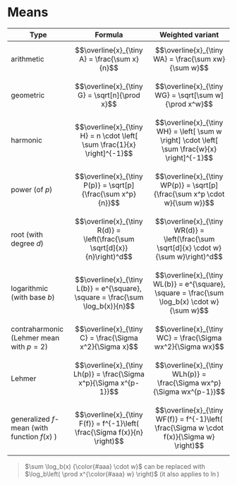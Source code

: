 # Means

| Type | Formula | Weighted variant |
|--|--|--|
| arithmetic | $$\overline{x}_{\tiny A} = \frac{\sum x}{n}$$ | $$\overline{x}_{\tiny WA} = \frac{\sum xw}{\sum w}$$ |
| geometric | $$\overline{x}_{\tiny G} = \sqrt[n]{\prod x}$$ | $$\overline{x}_{\tiny WG} = \sqrt[\sum w]{\prod x^w}$$ |
| harmonic | $$\overline{x}_{\tiny H} = n \cdot \left[ \sum \frac{1}{x} \right]^{-1}$$ | $$\overline{x}_{\tiny WH} = \left[ \sum w \right] \cdot \left[ \sum \frac{w}{x} \right]^{-1}$$ |
| power (of $p$) | $$\overline{x}_{\tiny P(p)} = \sqrt[p]{\frac{\sum x^p}{n}}$$ | $$\overline{x}_{\tiny WP(p)} = \sqrt[p]{\frac{\sum x^p \cdot w}{\sum w}}$$ |
| root (with degree $d$) | $$\overline{x}_{\tiny R(d)} = \left(\frac{\sum \sqrt[d]{x}}{n}\right)^d$$ | $$\overline{x}_{\tiny WR(d)} = \left(\frac{\sum \sqrt[d]{x} \cdot w}{\sum w}\right)^d$$ |
| logarithmic (with base $b$) | $$\overline{x}_{\tiny L(b)} = e^{\square}, \square = \frac{\sum \log_b(x)}{n}$$ | $$\overline{x}_{\tiny WL(b)} = e^{\square}, \square = \frac{\sum \log_b(x) \cdot w}{\sum w}$$ |
| contraharmonic (Lehmer mean with $p=2$) | $$\overline{x}_{\tiny C} = \frac{\Sigma x^2}{\Sigma x}$$ | $$\overline{x}_{\tiny WC} = \frac{\Sigma wx^2}{\Sigma wx}$$ |
| Lehmer | $$\overline{x}_{\tiny Lh(p)} = \frac{\Sigma x^p}{\Sigma x^{p-1}}$$ | $$\overline{x}_{\tiny WLh(p)} = \frac{\Sigma wx^p}{\Sigma wx^{p-1}}$$ |
| generalized _f_-mean (with function $f(x)$ ) | $$\overline{x}_{\tiny F(f)} = f^{-1}\left( \frac{\Sigma f(x)}{n} \right)$$ | $$\overline{x}_{\tiny WF(f)} = f^{-1}\left( \frac{\Sigma w \cdot f(x)}{\Sigma w} \right)$$ |

> $\sum \log_b(x) {\color{#aaa} \cdot w}$ can be replaced with $\log_b\left( \prod x^{\color{#aaa} w} \right)$ (it also applies to $\ln$)
